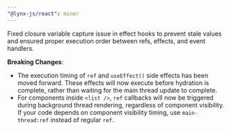 ```yaml
---
"@lynx-js/react": minor
---
```


Fixed closure variable capture issue in effect hooks to prevent stale values and ensured proper execution order between refs, effects, and event handlers.

**Breaking Changes**:

- The execution timing of `ref` and `useEffect()` side effects has been moved forward. These effects will now execute before hydration is complete, rather than waiting for the main thread update to complete.
- For components inside `<list />`, `ref` callbacks will now be triggered during background thread rendering, regardless of component visibility. If your code depends on component visibility timing, use `main-thread:ref` instead of regular `ref`.

